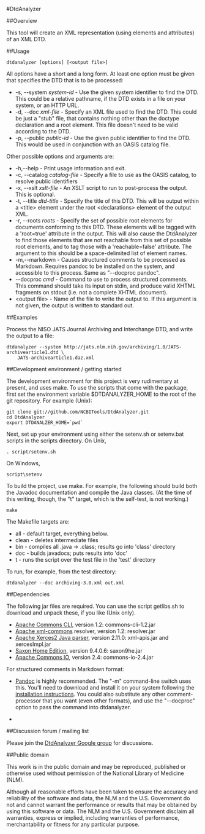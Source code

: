 ﻿#DtdAnalyzer

##Overview

This tool will create an XML representation (using elements and attributes)
of an XML DTD.

##Usage

    dtdanalyzer [options] [<output file>]

All options have a short and a long form.   At least one option must be given that specifies
the DTD that is to be processed:
* -s, --system *system-id* - Use the given system identifier to find the DTD.  This could
  be a relative pathname, if the DTD exists in a file on your system, or an HTTP URL.
* -d, --doc *xml-file* - Specify an XML file used to find the DTD.  This could be just a "stub"
  file, that contains nothing other than the doctype declaration and a root element.  This
  file doesn't need to be valid according to the DTD.
* -p, --public *public-id* - Use the given public identifier to find the DTD.  This would
  be used in conjunction with an OASIS catalog file.

Other possible options and arguments are:
* -h,--help - Print usage information and exit.
* -c, --catalog *catalog-file* - Specify a file to use as the OASIS catalog, 
  to resolve public identifiers
* -x, --xslt *xslt-file* - An XSLT script to run to post-process the output.  
  This is optional.
* -t, --title *dtd-title* - Specify the title of this DTD.  This will be output 
  within a &lt;title>
  element under the root &lt;declarations> element of the output XML.
* -r, --roots *roots* -  Specify the set of possible root elements for 
  documents conforming to this DTD. These elements will be tagged with a 
  'root=true' attribute in the output.  This will also cause the 
  DtdAnalyzer to find those elements that are not reachable from this set 
  of possible root elements, and to tag those with a 'reachable=false' 
  attribute.  The argument to this should be a space-delimited list of 
  element names.
* -m,--markdown - Causes structured comments to be processed as 
  Markdown. Requires pandoc to be installed on the system, and accessible 
  to this process. Same as "--docproc pandoc". 
* --docproc *cmd* - Command to use to process structured comments.  
  This command should take its input on stdin, and produce valid XHTML 
  fragments on stdout (i.e. not a complete XHTML document).
* &lt;output file> - Name of the file to write the output to.  If this argument is not given,
  the output is written to standard out.

##Examples

Process the NISO JATS Journal Archiving and Interchange DTD, and write the output to a
file:

    dtdanalyzer --system http://jats.nlm.nih.gov/archiving/1.0/JATS-archivearticle1.dtd \
        JATS-archivearticle1.daz.xml


##Development environment / getting started

The development environment for this project is very rudimentary at present,
and uses make.  To use the scripts that come with the package, first set the
environment variable $DTDANALYZER_HOME to the root of the git repository.
For example (Unix):

    git clone git://github.com/NCBITools/DtdAnalyzer.git
    cd DtdAnalyzer
    export DTDANALZER_HOME=`pwd`

Next, set up your environment using either the
setenv.sh or setenv.bat scripts in the scripts directory.  On Unix,

    . script/setenv.sh

On Windows,

    script\setenv

To build the project, use make.  For example, the following should build both
the Javadoc documentation and compile the Java classes.  (At the time of this
writing, though, the "t" target, which is the self-test, is not working.)

    make

The Makefile targets are:

* all - default target, everything below.
* clean - deletes intermediate files
* bin - compiles all .java → .class; results go into 'class' directory
* doc - builds javadocs; puts results into 'doc'
* t - runs the script over the test file in the 'test' directory

To run, for example, from the test directory:

    dtdanalyzer --doc archiving-3.0.xml out.xml


##Dependencies

The following jar files are required.  You can use the script getlibs.sh to download and
unpack these, if you like (Unix only).

* [Apache Commons CLI](http://commons.apache.org/cli/), version 1.2:
commons-cli-1.2.jar  
* [Apache xml-commons](http://xerces.apache.org/xml-commons/) resolver, 
version 1.2:  resolver.jar  
* [Apache Xerces2 Java parser](http://xerces.apache.org/#xerces2-j), 
version 2.11.0:  xml-apis.jar and xercesImpl.jar  
* [Saxon Home Edition](http://www.saxonica.com), version 9.4.0.6:
saxon9he.jar
* [Apache Commons IO](http://commons.apache.org/io/), version 2.4:
commons-io-2.4.jar

For structured comments in Markdown format:

* [Pandoc](http://johnmacfarlane.net/pandoc/) is highly recommended.  The "-m" command-line switch uses this.  You'll need to download and install it on your system following the [installation instructions](http://johnmacfarlane.net/pandoc/installing.html).  You could also substitute any other comment-processor that you want (even other formats), and use the "--docproc" option to pass the command into dtdanalyzer.

* 
##Discussion forum / mailing list

Please join the <a href='https://groups.google.com/d/forum/dtdanalyzer'>DtdAnalyzer Google group</a>
for discussions.

##Public domain

This work is in the public domain and may be reproduced, published or otherwise
used without permission of the National Library of Medicine (NLM).
 
Although all reasonable efforts have been taken to ensure the accuracy
and reliability of the software and data, the NLM and the U.S.
Government do not and cannot warrant the performance or results that
may be obtained by using this software or data. The NLM and the U.S.
Government disclaim all warranties, express or implied, including
warranties of performance, merchantability or fitness for any
particular purpose.

